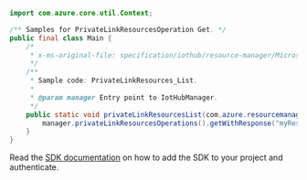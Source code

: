 ```java
import com.azure.core.util.Context;

/** Samples for PrivateLinkResourcesOperation Get. */
public final class Main {
    /*
     * x-ms-original-file: specification/iothub/resource-manager/Microsoft.Devices/stable/2021-07-02/examples/iothub_getprivatelinkresources.json
     */
    /**
     * Sample code: PrivateLinkResources_List.
     *
     * @param manager Entry point to IotHubManager.
     */
    public static void privateLinkResourcesList(com.azure.resourcemanager.iothub.IotHubManager manager) {
        manager.privateLinkResourcesOperations().getWithResponse("myResourceGroup", "testHub", "iotHub", Context.NONE);
    }
}
```

Read the [SDK documentation](https://github.com/Azure/azure-sdk-for-java/blob/azure-resourcemanager-iothub_1.2.0-beta.1/sdk/iothub/azure-resourcemanager-iothub/README.md) on how to add the SDK to your project and authenticate.
